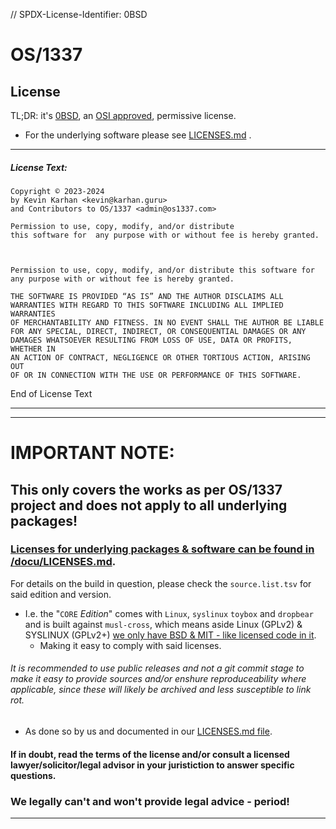 // SPDX-License-Identifier: 0BSD

#	OS/1337	
## License

TL;DR: it's [0BSD](https://en.wikipedia.org/wiki/BSD_licenses#0-clause_license_(%22BSD_Zero_Clause_License%22)), an [OSI approved](https://opensource.org/license/0bsd/), permissive license.
- For the underlying software please see [LICENSES.md](docu/LICENSES.md) .

---

##### License Text:

````
Copyright © 2023-2024 
by Kevin Karhan <kevin@karhan.guru> 
and Contributors to OS/1337 <admin@os1337.com> 

Permission to use, copy, modify, and/or distribute 
this software for  any purpose with or without fee is hereby granted.



Permission to use, copy, modify, and/or distribute this software for
any purpose with or without fee is hereby granted.

THE SOFTWARE IS PROVIDED “AS IS” AND THE AUTHOR DISCLAIMS ALL
WARRANTIES WITH REGARD TO THIS SOFTWARE INCLUDING ALL IMPLIED WARRANTIES
OF MERCHANTABILITY AND FITNESS. IN NO EVENT SHALL THE AUTHOR BE LIABLE
FOR ANY SPECIAL, DIRECT, INDIRECT, OR CONSEQUENTIAL DAMAGES OR ANY
DAMAGES WHATSOEVER RESULTING FROM LOSS OF USE, DATA OR PROFITS, WHETHER IN
AN ACTION OF CONTRACT, NEGLIGENCE OR OTHER TORTIOUS ACTION, ARISING OUT
OF OR IN CONNECTION WITH THE USE OR PERFORMANCE OF THIS SOFTWARE.

````

End of License Text

---

---

# IMPORTANT NOTE:
## This only covers the works as per OS/1337 project and does not apply to all underlying packages!
### [Licenses for underlying packages & software can be found in /docu/LICENSES.md](docu/LICENSES.md).
For details on the build in question, please check the ``source.list.tsv`` for said edition and version.
- I.e. the "``CORE`` *Edition*" comes with ``Linux``, ``syslinux`` ``toybox`` and ``dropbear`` and is built against ``musl-cross``, which means aside Linux (GPLv2) & SYSLINUX (GPLv2+)  [we only have BSD & MIT - like licensed code in it](build/0.CORE/build/sources.list.tsv).
  - Making it easy to comply with said licenses.

###### It is recommended to use public releases and not a git commit stage to make it easy to provide sources and/or enshure reproduceability where applicable, since these will likely be archived and less susceptible to link rot.

- As done so by us and documented in our [LICENSES.md file](docu/LICENSES.md).

#### If in doubt, read the terms of the license and/or consult a licensed lawyer/solicitor/legal advisor in your juristiction to answer specific questions.
### We legally can't and won't provide legal advice - period!

---
